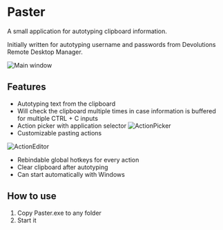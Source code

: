 # Paster
A small application for autotyping clipboard information.

Initially written for autotyping username and passwords from Devolutions Remote Desktop Manager.

![Main window](https://i.imgur.com/bxklOVS.png "Logo")

## Features
* Autotyping text from the clipboard
* Will check the clipboard multiple times in case information is buffered for multiple CTRL + C inputs
* Action picker with application selector
![ActionPicker](https://i.imgur.com/3oMqqP8.png "Action picker")
* Customizable pasting actions

![ActionEditor](https://i.imgur.com/l5WbCDn.png "Action editor")
* Rebindable global hotkeys for every action
* Clear clipboard after autotyping
* Can start automatically with Windows

## How to use
1. Copy Paster.exe to any folder
2. Start it
